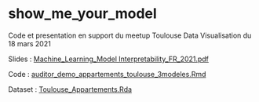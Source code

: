# show_me_your_model
Code et presentation en support du meetup Toulouse Data Visualisation du 18 mars 2021

Slides : [Machine_Learning_Model Interpretability_FR_2021.pdf](https://github.com/cregouby/show_me_your_model/blob/master/Machine_Learning_Model%20Interpretability_FR_2021.pdf)

Code : [auditor_demo_appartements_toulouse_3modeles.Rmd](./auditor_demo_appartements_toulouse_3modeles.Rmd)

Dataset : [Toulouse_Appartements.Rda](https://github.com/cregouby/show_me_your_model/blob/master/toulouse_appartements.Rda)

